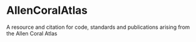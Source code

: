 # AllenCoralAtlas
A resource and citation for code, standards and publications arising from the Allen Coral Atlas

